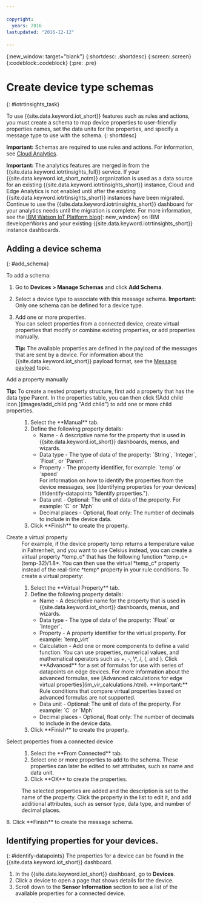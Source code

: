 ```yaml
---

copyright:
  years: 2016
lastupdated: "2016-12-12"

---
```


{:new_window: target="blank"}
{:shortdesc: .shortdesc}
{:screen:.screen}
{:codeblock:.codeblock}
{:pre: .pre}

# Create device type schemas
{: #iotrtinsights_task}

To use {{site.data.keyword.iot_short}} features such as rules and actions, you must create a schema to map device properties to user-friendly properties names, set the data units for the properties, and specify a message type to use with the schema.
{: shortdesc}

**Important:** Schemas are required to use rules and actions. For information, see [Cloud Analytics](cloud_analytics.html#rules).

**Important:** The analytics features are merged in from the {{site.data.keyword.iotrtinsights_full}} service. If your {{site.data.keyword.iot_short_notm}} organization is used as a data source for an existing {{site.data.keyword.iotrtinsights_short}} instance, Cloud and Edge Analytics is not enabled until after the existing {{site.data.keyword.iotrtinsights_short}} instances have been migrated. Continue to use the {{site.data.keyword.iotrtinsights_short}} dashboard for your analytics needs until the migration is complete. For more information, see the [IBM Watson IoT Platform blog](https://developer.ibm.com/iotplatform/2016/04/28/iot-real-time-insights-and-watson-iot-platform-a-match-made-in-heaven/){: new_window} on IBM developerWorks and your existing {{site.data.keyword.iotrtinsights_short}} instance dashboards.  

## Adding a device schema
{: #add_schema}

To add a schema:  
1. Go to **Devices > Manage Schemas** and click **Add Schema**.  
2. Select a device type to associate with this message schema. **Important:** Only one schema can be defined for a device type.

3. Add one or more properties.  
    You can select properties from a connected device, create virtual properties that modify or combine existing properties, or add properties manually.  

    **Tip:** The available properties are defined in the payload of the messages that are sent by a device. For information about the {{site.data.keyword.iot_short}} payload format, see the [Message payload](reference/mqtt/index.html#message-payloadl "Message payload.") topic.   
  <dl>
  <dt>Add a property manually</dt>
  <p><b>Tip:</b> To create a nested property structure, first add a property that has the data type Parent. In the properties table, you can then click ![Add child icon.](images/add_child.png "Add child") to add one or more child properties.</p>
  <dd>
  <ol>
    <li>Select the **Manual** tab.</li>
    <li>Define the following property details:
    <ul>  
      <li>Name - A descriptive name for the property that is used in {{site.data.keyword.iot_short}} dashboards, menus, and wizards.</li>
      <li>Data type - The type of data of the property:  
   `String`, `Integer`, `Float`, or `Parent`.</li>
   <!--<li>Event - A specific event to collect data for. Leave blank to collect for all events.</li>-->
   <li>Property - The property identifier, for example:  
 `temp` or `speed`  </br> For information on how to identify the properties from the device messages, see [Identifying properties for your devices](#identify-datapoints "Identify properties.").</li>
  <li>Data unit - Optional: The unit of data of the property. For example:  
     `C` or `Mph`  </li>
     <li> Decimal places - Optional, float only: The number of decimals to include in the device data.</li>
    </ul>
    </li>
    <li>Click **Finish** to create the property.</li>
  </ol>
  </dd>
  <dt>Create a virtual property</dt>
  <dd> For example, if the device property temp returns a temperature value in Fahrenheit, and you want to use Celsius instead, you can create a virtual property *temp_c* that has the following function *temp_c=(temp-32)/1.8*. You can then use the virtual *temp_c* property instead of the real-time *temp* property in your rule conditions.  
  To create a virtual property:
  <ol>
    <li>Select the **Virtual Property** tab.</li>  
    <li>Define the following property details:
    <ul>
    <li>Name - A descriptive name for the property that is used in {{site.data.keyword.iot_short}} dashboards, menus, and wizards.</li>
    <li>Data type - The type of data of the property:  
 `Float` or `Integer`.</li>
 <li>Property - A property identifier for the virtual property. For example:  
`temp_virt`</li>
    <li>Calculation - Add one or more components to define a valid function. You can use properties, numerical values, and mathematical operators such as +, -, \*, /, (, and ).  
    Click **Advanced** for a set of formulas for use with series of datapoints on edge devices. For more information about the advanced formulas, see [Advanced calculations for edge virtual properties](im_vir_calculations.html).  
    **Important:** Rule conditions that compare virtual properties based on advanced formulas are not supported.</li>
    <li>Data unit - Optional: The unit of data of the property. For example: `C` or `Mph`</li>
    <li> Decimal places - Optional, float only: The number of decimals to include in the device data.</li>
   </ul>
   </li>
   <li>Click **Finish** to create the property.</li>
  </ol>
  </dd>
  <dt>Select properties from a connected device</dt>
  <dd>
  <ol>
    <li>Select the **From Connected** tab.</li>  
    <li>Select one or more properties to add to the schema. These properties can later be edited to set attributes, such as name and data unit.  
<!--**Important:** Each property must be unique for a schema. If you select multiple occurrences of the same property for different events, only one of the selected properties is added to the schema.</li>-->
  <li>Click **OK** to create the properties.</li>
  </ol>
  </dd>
    <dd>The selected properties are added and the description is set to the name of the property. Click the property in the list to edit it, and add additional attributes, such as sensor type, data type, and number of decimal places.</dd>
  </dl>
8. Click **Finish** to create the message schema.

## Identifying properties for your devices.
{: #identify-datapoints}
   The properties for a device can be found in the {{site.data.keyword.iot_short}} dashboard.

1. In the {{site.data.keyword.iot_short}} dashboard, go to **Devices**.
2. Click a device to open a page that shows details for the device.
3. Scroll down to the **Sensor Information** section to see a list of the available properties for a connected device.
